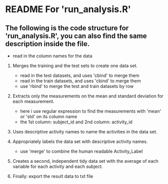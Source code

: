 README For 'run_analysis.R'
=============================
The following is the code structure for 'run_analysis.R', you can also find the same description inside the file.
-----------------------------

+ read in the column names for the data

1. Merges the training and the test sets to create one data set.
	+ read in the test datasets, and uses 'cbind' to merge them
	+ read in the train datasets, and uses 'cbind' to merge them
	+ use 'rbind' to merge the test and train datasets by row

2. Extracts only the measurements on the mean and standard deviation for each measurement.
	+ here i use regular expression to find the measurements with 'mean' or 'std' on its column name
	+ the 1st column: subject_id and 2nd column: activity_id
	
3. Uses descriptive activity names to name the activities in the data set.
4. Appropriately labels the data set with descriptive activity names. 
	+ use 'merge' to combine the human readable Activity_Label
	
5. Creates a second, independent tidy data set with the average of each variable for each activity and each subject.

6. Finally: export the result data to txt file
